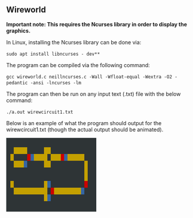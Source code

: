 ## Wireworld

**Important note: This requires the Ncurses library in order to display the graphics.**

In Linux, installing the Ncurses library can be done via: 

	sudo apt install libncurses - dev**
	
The program can be compiled via the following command:

	gcc wireworld.c neillncurses.c -Wall -Wfloat-equal -Wextra -O2 -pedantic -ansi -lncurses -lm
	
The program can then be run on any input text (.txt) file with the below command:

	./a.out wirewcircuit1.txt

Below is an example of what the program should output for the wirewcircuit1.txt (though the actual output should be animated).

![alt text](./Images/1.png "Example Image")

